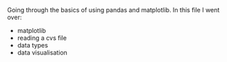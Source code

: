 Going through the basics of using pandas and matplotlib.
In this file I went over:
- matplotlib
- reading a cvs file
- data types
- data visualisation